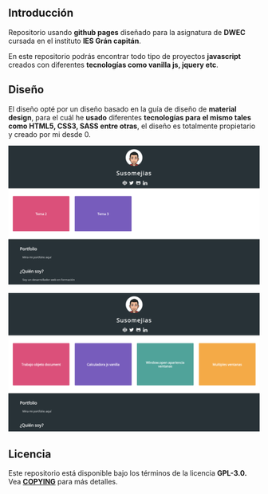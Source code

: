## Introducción

Repositorio usando **github pages** diseñado para la asignatura de **DWEC** cursada en el instituto **IES Grán capitán**.

En este repositorio podrás encontrar todo tipo de proyectos **javascript** creados con diferentes **tecnologías como vanilla js, jquery etc**.

## Diseño

El diseño opté por un diseño basado en la guía de diseño de **material design**, para el cuál he **usado** diferentes **tecnologías para el mismo tales como HTML5, CSS3, SASS entre otras**, el diseño es totalmente propietario y creado por mi desde 0.

![Texto alternativo](images/design.png)

![Texto alternativo](images/design2.png)

## Licencia

Este repositorio está disponible bajo los términos de la licencia **GPL-3.0.** Vea **[COPYING](COPYING "COPYING")** para más detalles.
